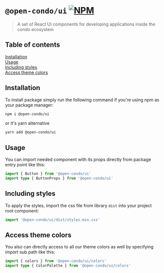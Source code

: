 [npm-badge-link]: https://img.shields.io/npm/v/@open-condo/ui?style=flat-square
[npm-pkg-link]: https://www.npmjs.com/package/@open-condo/ui

# `@open-condo/ui` [![NPM][npm-badge-link]][npm-pkg-link]
> A set of React UI components for developing applications inside the condo ecosystem

## Table of contents
[Installation](#installation)\
[Usage](#usage)\
[Including styles](#including-styles)\
[Access theme colors](#access-theme-colors)

## Installation
To install package simply run the following command if you're using npm as your package manager:
```bash
npm i @open-condo/ui
```
or it's yarn alternative
```bash
yarn add @open-condo/ui
```

## Usage
You can import needed component with its props directly from package entry point like this:
```typescript
import { Button } from '@open-condo/ui'
import type { ButtonProps } from '@open-condo/ui'
```

## Including styles
To apply the styles, import the css file from library `dist` into your project root component:
```typescript jsx
import '@open-condo/ui/dist/styles.min.css'
```

## Access theme colors
You also can directly access to all our theme colors as well
by specifying import sub path like this:
```typescript
import { colors } from '@open-condo/ui/colors'
import type { ColorPalette } from '@open-condo/ui/colors'
```
